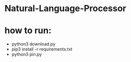 # Natural-Language-Processor

# how to run:

- python3 download.py
- pip3 install -r requirements.txt
- python3 pin.py